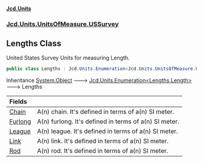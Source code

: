 #### [Jcd.Units](index.md 'index')
### [Jcd.Units.UnitsOfMeasure.USSurvey](Jcd.Units.UnitsOfMeasure.USSurvey.md 'Jcd.Units.UnitsOfMeasure.USSurvey')

## Lengths Class

United States Survey Units for measuring Length.

```csharp
public class Lengths : Jcd.Units.Enumeration<Jcd.Units.UnitsOfMeasure.USSurvey.Lengths, Jcd.Units.UnitTypes.Length>
```

Inheritance [System.Object](https://docs.microsoft.com/en-us/dotnet/api/System.Object 'System.Object') &#129106; [Jcd.Units.Enumeration&lt;](Jcd.Units.Enumeration_TEnumeration,T_.md 'Jcd.Units.Enumeration<TEnumeration,T>')[Lengths](Jcd.Units.UnitsOfMeasure.USSurvey.Lengths.md 'Jcd.Units.UnitsOfMeasure.USSurvey.Lengths')[,](Jcd.Units.Enumeration_TEnumeration,T_.md 'Jcd.Units.Enumeration<TEnumeration,T>')[Length](Jcd.Units.UnitTypes.Length.md 'Jcd.Units.UnitTypes.Length')[&gt;](Jcd.Units.Enumeration_TEnumeration,T_.md 'Jcd.Units.Enumeration<TEnumeration,T>') &#129106; Lengths

| Fields | |
| :--- | :--- |
| [Chain](Jcd.Units.UnitsOfMeasure.USSurvey.Lengths.Chain.md 'Jcd.Units.UnitsOfMeasure.USSurvey.Lengths.Chain') | A(n) chain. It's defined in terms of a(n) SI meter. |
| [Furlong](Jcd.Units.UnitsOfMeasure.USSurvey.Lengths.Furlong.md 'Jcd.Units.UnitsOfMeasure.USSurvey.Lengths.Furlong') | A(n) furlong. It's defined in terms of a(n) SI meter. |
| [League](Jcd.Units.UnitsOfMeasure.USSurvey.Lengths.League.md 'Jcd.Units.UnitsOfMeasure.USSurvey.Lengths.League') | A(n) league. It's defined in terms of a(n) SI meter. |
| [Link](Jcd.Units.UnitsOfMeasure.USSurvey.Lengths.Link.md 'Jcd.Units.UnitsOfMeasure.USSurvey.Lengths.Link') | A(n) link. It's defined in terms of a(n) SI meter. |
| [Rod](Jcd.Units.UnitsOfMeasure.USSurvey.Lengths.Rod.md 'Jcd.Units.UnitsOfMeasure.USSurvey.Lengths.Rod') | A(n) rod. It's defined in terms of a(n) SI meter. |
